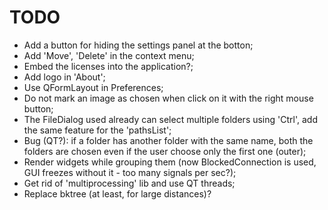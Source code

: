 # TODO

- Add a button for hiding the settings panel at the botton;
- Add 'Move', 'Delete' in the context menu;
- Embed the licenses into the application?;
- Add logo in 'About';
- Use QFormLayout in Preferences;
- Do not mark an image as chosen when click on it with the right mouse button;
- The FileDialog used already can select multiple folders using 'Ctrl', add the same feature for the 'pathsList';
- Bug (QT?): if a folder has another folder with the same name, both the folders are chosen even if the user choose only the first one (outer);
- Render widgets while grouping them (now BlockedConnection is used, GUI freezes without it - too many signals per sec?);
- Get rid of 'multiprocessing' lib and use QT threads;
- Replace bktree (at least, for large distances)?
